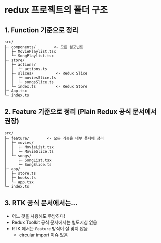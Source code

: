 # redux 프로젝트의 폴더 구조
## 1. Function 기준으로 정리
```text
src/
├─ components/        <- 모든 컴포넌트
│  ├─ MoviePlaylist.tsx
│  └─ SongPlaylist.tsx
├─ store/
│  ├─ actions/
│  │  └─ actions.ts
│  ├─ slices/          <- Redux Slice
│  │  ├─ moviesSlice.ts
│  │  └─ songsSlice.ts
│  └─ index.ts         <- Redux Store
├─ App.tsx
└─ index.ts
```

## 2. Feature 기준으로 정리 (Plain Redux 공식 문서에서 권장)
```text
src/
├─ feature/        <- 모든 기능을 내부 폴더에 정리
│  ├─ movies/
│  │  ├─ MovieList.tsx
│  │  └─ MovieSlice.ts
│  └─ songs/
│     ├─ SongList.tsx
│     └─ SongSlice.ts
├─ app/
│  ├─ store.ts
│  ├─ hooks.ts
│  └─ app.tsx
└─ index.ts
```

## 3. RTK 공식 문서에서는...
- 어느 것을 사용해도 무방하다!
- Redux Toolkit 공식 문서에서는 별도지침 없음
- RTK 에서는 `Feature` 방식이 잘 맞지 않음
  - circular import 이슈 있음
